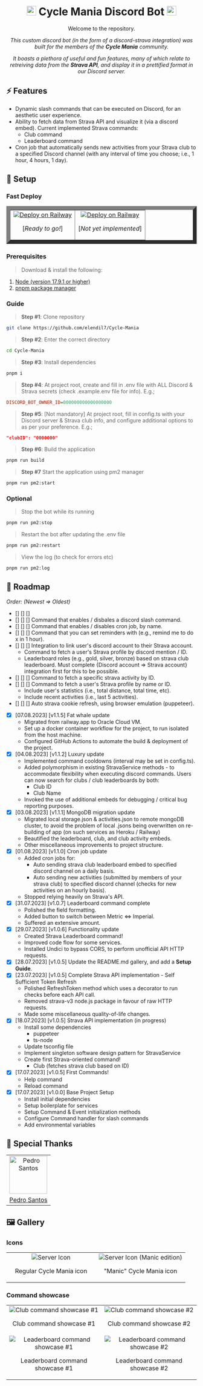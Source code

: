 <div align="center">
    <h1>
        <img width="25px" src="./public/icon/server-icon-emoji-512.png" alt="Server Icon">
        Cycle Mania Discord Bot
        <img width="25px" src="./public/icon/server-icon-emoji-512.png" alt="Server Icon">
    </h1>
    <p>Welcome to the repository.</p>
    <p><em>This custom discord bot (in the form of a discord-strava integration) was built for the members of the <b>Cycle Mania</b> community.</em></p>
    <p><em>It boasts a plethora of useful and fun features, many of which relate to retreiving data from the <b>Strava API</b>, and display it in a prettified format in our Discord server.</em></p>
</div>

## ⚡️ Features

- Dynamic slash commands that can be executed on Discord, for an aesthetic user experience.
- Ability to fetch data from Strava API and visualize it (via a discord embed). Current implemented Strava commands:
  - Club command
  - Leaderboard command
- Cron job that automatically sends new activities from your Strava club to a specified Discord channel (with any interval of time you choose; i.e., 1 hour, 4 hours, 1 day).

## 🚀 Setup

### Fast Deploy

<table border="10px">
  <tr>
    <td align="center">
      <a href="https://railway.app/template/PRJXLo?referralCode=aKyFfd"><img src="https://railway.app/button.svg" alt="Deploy on Railway" /></a>
      <p>[<em>Ready to go!</em>]</p>
    </td>
    <td align="center">
      <a href="https://heroku.com/deploy"><img src="https://www.herokucdn.com/deploy/button.svg" alt="Deploy on Railway" /></a>
      <p>[<em>Not yet implemented</em>]</p>
    </td>
  </tr>
</table>

### Prerequisites
> Download & install the following:
1. <a href="https://nodejs.org/en">Node (version 17.9.1 or higher)</a>
2. <a href="https://pnpm.io/installation">pnpm package manager</a>

### Guide

> **Step #1**: Clone repository

```bash
git clone https://github.com/elendil7/Cycle-Mania
```

> **Step #2**: Enter the correct directory
```bash
cd Cycle-Mania
```

> **Step #3**: Install dependencies
```bash
pnpm i
```

> **Step #4**: At project root, create and fill in .env file with ALL Discord & Strava secrets (check .example.env file for info). E.g.;
```ini
DISCORD_BOT_OWNER_ID=000000000000000000
```

> **Step #5**: [Not mandatory] At project root, fill in config.ts with your Discord server & Strava club info, and configure additional options to as per your preference. E.g.;
```json
"clubID": "0000000"
```

> **Step #6**: Build the application
```bash
pnpm run build
```

> **Step #7** Start the application using pm2 manager
```bash
pnpm run pm2:start
```

### Optional
> Stop the bot while its running
```bash
pnpm run pm2:stop
```

> Restart the bot after updating the .env file
```bash
pnpm run pm2:restart
```

> View the log (to check for errors etc)
```bash
pnpm run pm2:log
```

## 🚧 Roadmap

<em>Order: (Newest => Oldest)</em>

- [] [] [] 
- [] [] [] Command that enables / disbales a discord slash command.
- [] [] [] Command that enables / disables cron job, by name.
- [] [] [] Command that you can set reminders with (e.g., remind me to do x in 1 hour).
- [] [] [] Integration to link user's discord account to their Strava account.
  - Command to fetch a user's Strava profile by discord mention / ID.
  - Leaderboard roles (e.g., gold, silver, bronze) based on strava club leaderboard. Must complete {Discord account => Strava account} integration first for this to be possible.
- [] [] [] Command to fetch a specific strava activity by ID.
- [] [] [] Command to fetch a user's Strava profile by name or ID.
  - Include user's statistics (i.e., total distance, total time, etc).
  - Include recent activities (i.e., last 5 activities).
- [] [] [] Auto strava cookie refresh, using browser emulation (puppeteer).
- [x] [07.08.2023] [v1.1.5] Fat whale update
  - Migrated from railway.app to Oracle Cloud VM.
  - Set up a docker container workflow for the project, to run isolated from the host machine.
  - Configured GitHub Actions to automate the build & deployment of the project.
- [x] [04.08.2023] [v1.1.2] Luxury update
  - Implemented command cooldowns (interval may be set in config.ts).
  - Added polymorphism in existing StravaService methods - to accommodate flexibility when executing discord commands. Users can now search for clubs / club leaderboards by both:
    - Club ID
    - Club Name
  - Invoked the use of additional embeds for debugging / critical bug reporting purposes.
- [x] [03.08.2023] [v1.1.1] MongoDB migration update
  - Migrated local storage.json & activities.json to remote mongoDB cluster, to avoid the problem of local .jsons being overwritten on re-building of app (on such services as Heroku / Railway)
  - Beautified the leaderboard, club, and club activity embeds.
  - Other miscellaneous improvements to project structure.
- [x] [01.08.2023] [v1.1.0] Cron job update
  - Added cron jobs for:
    - Auto sending strava club leaderboard embed to specified discord channel on a daily basis.
    - Auto sending new activities (submitted by members of your strava club) to specified discord channel (checks for new activities on an hourly basis).
  - Stopped relying heavily on Strava's API.
- [x] [31.07.2023] [v1.0.7] Leaderboard command complete
  - Polished the field formatting.
  - Added button to switch between Metric <=> Imperial.
  - Suffered an extensive amount.
- [x] [29.07.2023] [v1.0.6] Functionality update
  - Created Strava Leaderboard command!
  - Improved code flow for some services.
  - Installed Undici to bypass CORS, to perform unofficial API HTTP requests.
- [x] [28.07.2023] [v1.0.5] Update the README.md gallery, and add a **Setup Guide**.
- [x] [23.07.2023] [v1.0.5] Complete Strava API implementation - Self Sufficient Token Refresh
  - Polished RefreshToken method which uses a decorator to run checks before each API call.
  - Removed strava-v3 node.js package in favour of raw HTTP requests.
  - Made some miscellaneous quality-of-life changes.
- [x] [18.07.2023] [v1.0.5] Strava API implementation (in progress)
  - Install some dependencies
    - puppeteer
    - ts-node
  - Update tsconfig file
  - Implement singleton software design pattern for StravaService
  - Create first Strava-oriented command!
    - Club (fetches strava club based on ID)
- [x] [17.07.2023] [v1.0.5] First Commands!
  - Help command
  - Reload command
- [x] [17.07.2023] [v1.0.0] Base Project Setup
  - Install initial dependencies
  - Setup boilerplate for services
  - Setup Command & Event initialization methods
  - Configure Command handler for slash commands
  - Add environmental variables

## 💖 Special Thanks

<table>
  <tr>
    <td align="center">
      <a href="https://github.com/pedrofsantoscom/">
        <img width=100px src="https://avatars.githubusercontent.com/u/2325978?v=4" alt="Pedro Santos" />
      </a>
    </td>
  </tr>
  <tr>
    <td align="center">
      <a href="https://github.com/pedrofsantoscom/">Pedro Santos</a>
    </td>
  </tr>
</table>

## 🖼️ Gallery

### Icons

<table>
  <tr>
    <td width=50% align="center">
      <img src="./public/icon/server-icon-emoji-512.png" alt="Server Icon">
      <p>Regular Cycle Mania icon</p>
    </td>
    <td width=50% align="center">
      <img src="./public/icon/server-icon-manic-1024.png" alt="Server Icon (Manic edition)">
      <p>"Manic" Cycle Mania icon</p>
    </td>
  </tr>
</table>

### Command showcase

<table>
  <tr>
    <td align="center">
      <img src="./public/showcase/clubCmd_1.gif" alt="Club command showcase #1">
      <p>Club command showcase #1</p>
    </td>
    <td align="center">
      <img src="./public/showcase/clubCmd_2.gif" alt="Club command showcase #2">
      <p>Club command showcase #2</p>
    </td>
  </tr>
  <tr>
    <td align="center">
      <img src="./public/showcase/leaderboardCmd_1.gif" alt="Leaderboard command showcase #1">
      <p>Leaderboard command showcase #1</p>
    </td>
    <td align="center">
      <img src="./public/showcase/leaderboardCmd_2.gif" alt="Leaderboard command showcase #2">
      <p>Leaderboard command showcase #2</p>
    </td>
  </tr>
</table>